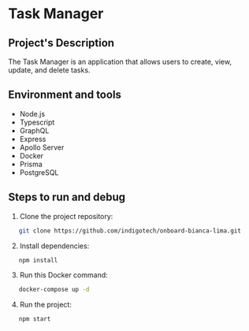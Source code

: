 # Task Manager

## Project's Description
The Task Manager is an application that allows users to create, view, update, and delete tasks.

## Environment and tools
- Node.js
- Typescript
- GraphQL
- Express
- Apollo Server
- Docker
- Prisma
- PostgreSQL

## Steps to run and debug
1. Clone the project repository:
```bash
   git clone https://github.com/indigotech/onboard-bianca-lima.git
```
2. Install dependencies:
```bash
   npm install
```
3. Run this Docker command:
```bash
   docker-compose up -d
```
4. Run the project:
```bash
   npm start
```
